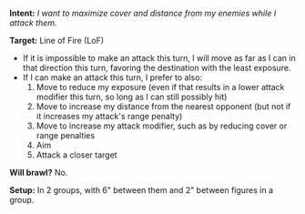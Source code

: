 **Intent:** *I want to maximize cover and distance from my enemies while I attack them.*

**Target:** Line of Fire (LoF)

* If it is impossible to make an attack this turn, I will move as far as I can in that direction this turn, favoring the destination with the least exposure.
* If I can make an attack this turn, I prefer to also:
	1. Move to reduce my exposure (even if that results in a lower attack modifier this turn, so long as I can still possibly hit)
	2. Move to increase my distance from the nearest opponent (but not if it increases my attack's range penalty)
	3. Move to increase my attack modifier, such as by reducing cover or range penalties
	4. Aim
	5. Attack a closer target

**Will brawl?** No. 

**Setup:** In 2 groups, with 6" between them and 2" between figures in a group.
